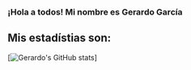 ### ¡Hola a todos! Mi nombre es Gerardo García

## Mis estadístias son:

[![Gerardo's GitHub stats](https://github-readme-stats.vercel.app/api?username=ggarcia410)]
